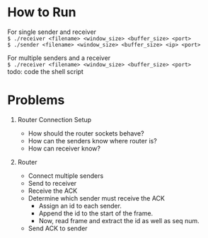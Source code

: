 # How to Run

For single sender and receiver<br>
`$ ./receiver <filename> <window_size> <buffer_size> <port>`<br>
`$ ./sender <filename> <window_size> <buffer_size> <ip> <port>`<br>

For multiple senders and a receiver<br>
`$ ./receiver <filename> <window_size> <buffer_size> <port>`<br>
todo: code the shell script

# Problems

1. Router Connection Setup<br>
    - How should the router sockets behave?<br>
    - How can the senders know where router is?<br>
    - How can receiver know?<br>
    

2. Router<br>
    - Connect multiple senders<br>
    - Send to receiver<br>
    - Receive the ACK<br>
    - Determine which sender must receive the ACK<br>
        - Assign an id to each sender.<br>
        - Append the id to the start of the frame.<br>
        - Now, read frame and extract the id as well as seq num.<br>
    - Send ACK to sender<br>
